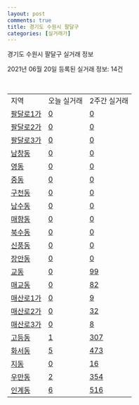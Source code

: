 ```yaml
---
layout: post
comments: true
title: 경기도 수원시 팔달구
categories: [실거래가]
---
```


경기도 수원시 팔달구 실거래 정보

2021년 06월 20일 등록된 실거래 정보: 14건

<script type="text/javascript">
  google.charts.load('current', {'packages':['corechart']});
  google.charts.setOnLoadCallback(drawChart);

  function drawChart() {
    var data = google.visualization.arrayToDataTable([['거래일', '매매', '전월세', '전매'], ['2021-02', 174, 271, 62], ['2021-03', 172, 279, 39], ['2021-04', 107, 289, 30], ['2021-05', 170, 191, 40], ['2021-06', 17, 52, 3]]);

    var options = {
      title: '최근 유형별 거래량 추이',
      legend: { position: 'bottom' }
    };

    var chart = new google.visualization.LineChart(document.getElementById('columnchart_material'));
    chart.draw(data, (options));
  }
</script>

<div id="columnchart_material" style="width: 450px; margin-left: -35px"></div>
<br>
<table class="sortable">
  <tr>
    <td>지역</td>
    <td>오늘 실거래</td>
    <td>2주간 실거래</td>
  </tr>

  
  <tr class="item">
    <td><a href="4111512000.html">팔달로1가</a></td>
    <td><a href="4111512000.html">0</a></td>
    <td><a href="4111512000.html">0</a></td>
  </tr>
    

  <tr class="item">
    <td><a href="4111512100.html">팔달로2가</a></td>
    <td><a href="4111512100.html">0</a></td>
    <td><a href="4111512100.html">0</a></td>
  </tr>
    

  <tr class="item">
    <td><a href="4111512200.html">팔달로3가</a></td>
    <td><a href="4111512200.html">0</a></td>
    <td><a href="4111512200.html">0</a></td>
  </tr>
    

  <tr class="item">
    <td><a href="4111512300.html">남창동</a></td>
    <td><a href="4111512300.html">0</a></td>
    <td><a href="4111512300.html">0</a></td>
  </tr>
    

  <tr class="item">
    <td><a href="4111512400.html">영동</a></td>
    <td><a href="4111512400.html">0</a></td>
    <td><a href="4111512400.html">0</a></td>
  </tr>
    

  <tr class="item">
    <td><a href="4111512500.html">중동</a></td>
    <td><a href="4111512500.html">0</a></td>
    <td><a href="4111512500.html">0</a></td>
  </tr>
    

  <tr class="item">
    <td><a href="4111512600.html">구천동</a></td>
    <td><a href="4111512600.html">0</a></td>
    <td><a href="4111512600.html">0</a></td>
  </tr>
    

  <tr class="item">
    <td><a href="4111512700.html">남수동</a></td>
    <td><a href="4111512700.html">0</a></td>
    <td><a href="4111512700.html">0</a></td>
  </tr>
    

  <tr class="item">
    <td><a href="4111512800.html">매향동</a></td>
    <td><a href="4111512800.html">0</a></td>
    <td><a href="4111512800.html">0</a></td>
  </tr>
    

  <tr class="item">
    <td><a href="4111512900.html">북수동</a></td>
    <td><a href="4111512900.html">0</a></td>
    <td><a href="4111512900.html">0</a></td>
  </tr>
    

  <tr class="item">
    <td><a href="4111513000.html">신풍동</a></td>
    <td><a href="4111513000.html">0</a></td>
    <td><a href="4111513000.html">0</a></td>
  </tr>
    

  <tr class="item">
    <td><a href="4111513100.html">장안동</a></td>
    <td><a href="4111513100.html">0</a></td>
    <td><a href="4111513100.html">0</a></td>
  </tr>
    

  <tr class="item">
    <td><a href="4111513200.html">교동</a></td>
    <td><a href="4111513200.html">0</a></td>
    <td><a href="4111513200.html">99</a></td>
  </tr>
    

  <tr class="item">
    <td><a href="4111513300.html">매교동</a></td>
    <td><a href="4111513300.html">0</a></td>
    <td><a href="4111513300.html">82</a></td>
  </tr>
    

  <tr class="item">
    <td><a href="4111513400.html">매산로1가</a></td>
    <td><a href="4111513400.html">0</a></td>
    <td><a href="4111513400.html">9</a></td>
  </tr>
    

  <tr class="item">
    <td><a href="4111513500.html">매산로2가</a></td>
    <td><a href="4111513500.html">0</a></td>
    <td><a href="4111513500.html">32</a></td>
  </tr>
    

  <tr class="item">
    <td><a href="4111513600.html">매산로3가</a></td>
    <td><a href="4111513600.html">0</a></td>
    <td><a href="4111513600.html">8</a></td>
  </tr>
    

  <tr class="item">
    <td><a href="4111513700.html">고등동</a></td>
    <td><a href="4111513700.html">1</a></td>
    <td><a href="4111513700.html">307</a></td>
  </tr>
    

  <tr class="item">
    <td><a href="4111513800.html">화서동</a></td>
    <td><a href="4111513800.html">5</a></td>
    <td><a href="4111513800.html">473</a></td>
  </tr>
    

  <tr class="item">
    <td><a href="4111513900.html">지동</a></td>
    <td><a href="4111513900.html">0</a></td>
    <td><a href="4111513900.html">16</a></td>
  </tr>
    

  <tr class="item">
    <td><a href="4111514000.html">우만동</a></td>
    <td><a href="4111514000.html">2</a></td>
    <td><a href="4111514000.html">354</a></td>
  </tr>
    

  <tr class="item">
    <td><a href="4111514100.html">인계동</a></td>
    <td><a href="4111514100.html">6</a></td>
    <td><a href="4111514100.html">516</a></td>
  </tr>
    


</table>


    